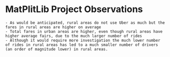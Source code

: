 # MatPlitLib Project Observations

	- As would be anticipated, rural areas do not use Uber as much but the fares in rural areas are higher on average
	- Total fares in urban areas are higher, even though rural areas have higher average fairs, due to the much larger number of rides
	- Although it would require more investigation the much lower number of rides in rural areas has led to a much smaller number of drivers (an order of magnitude lower) in rural areas.
